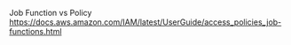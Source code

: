 Job Function vs Policy
<br>
https://docs.aws.amazon.com/IAM/latest/UserGuide/access_policies_job-functions.html
